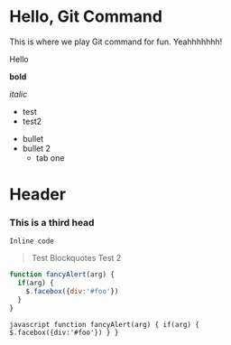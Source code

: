 # Hello, Git Command

This is where we play Git command for fun. Yeahhhhhhh!

Hello

**bold**

*italic*

* test
* test2

- bullet
- bullet 2
  - tab one
  
# Header

### This is a third head

`Inline code`

> Test Blockquotes
> Test 2


```javascript
function fancyAlert(arg) {
  if(arg) {
    $.facebox({div:'#foo'})
  }
}
```

`javascript
function fancyAlert(arg) {
  if(arg) {
    $.facebox({div:'#foo'})
  }
}
`
